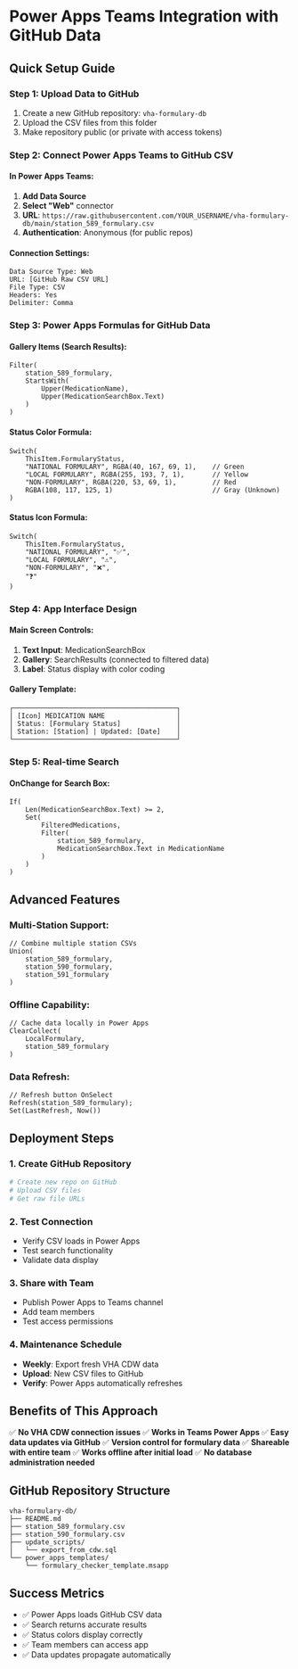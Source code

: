 # Power Apps Teams Integration with GitHub Data

## Quick Setup Guide

### Step 1: Upload Data to GitHub
1. Create a new GitHub repository: `vha-formulary-db`
2. Upload the CSV files from this folder
3. Make repository public (or private with access tokens)

### Step 2: Connect Power Apps Teams to GitHub CSV

#### In Power Apps Teams:
1. **Add Data Source**
2. **Select "Web"** connector
3. **URL**: `https://raw.githubusercontent.com/YOUR_USERNAME/vha-formulary-db/main/station_589_formulary.csv`
4. **Authentication**: Anonymous (for public repos)

#### Connection Settings:
```
Data Source Type: Web
URL: [GitHub Raw CSV URL]
File Type: CSV
Headers: Yes
Delimiter: Comma
```

### Step 3: Power Apps Formulas for GitHub Data

#### Gallery Items (Search Results):
```powerquery
Filter(
    station_589_formulary,
    StartsWith(
        Upper(MedicationName),
        Upper(MedicationSearchBox.Text)
    )
)
```

#### Status Color Formula:
```powerquery
Switch(
    ThisItem.FormularyStatus,
    "NATIONAL FORMULARY", RGBA(40, 167, 69, 1),    // Green
    "LOCAL FORMULARY", RGBA(255, 193, 7, 1),       // Yellow  
    "NON-FORMULARY", RGBA(220, 53, 69, 1),         // Red
    RGBA(108, 117, 125, 1)                         // Gray (Unknown)
)
```

#### Status Icon Formula:
```powerquery
Switch(
    ThisItem.FormularyStatus,
    "NATIONAL FORMULARY", "✅",
    "LOCAL FORMULARY", "⚠️",
    "NON-FORMULARY", "❌",
    "❓"
)
```

### Step 4: App Interface Design

#### Main Screen Controls:
1. **Text Input**: MedicationSearchBox
2. **Gallery**: SearchResults (connected to filtered data)
3. **Label**: Status display with color coding

#### Gallery Template:
```
┌─────────────────────────────────────────┐
│ [Icon] MEDICATION NAME                  │
│ Status: [Formulary Status]              │ 
│ Station: [Station] | Updated: [Date]    │
└─────────────────────────────────────────┘
```

### Step 5: Real-time Search

#### OnChange for Search Box:
```powerquery
If(
    Len(MedicationSearchBox.Text) >= 2,
    Set(
        FilteredMedications,
        Filter(
            station_589_formulary,
            MedicationSearchBox.Text in MedicationName
        )
    )
)
```

## Advanced Features

### Multi-Station Support:
```powerquery
// Combine multiple station CSVs
Union(
    station_589_formulary,
    station_590_formulary,
    station_591_formulary
)
```

### Offline Capability:
```powerquery
// Cache data locally in Power Apps
ClearCollect(
    LocalFormulary,
    station_589_formulary
)
```

### Data Refresh:
```powerquery
// Refresh button OnSelect
Refresh(station_589_formulary);
Set(LastRefresh, Now())
```

## Deployment Steps

### 1. Create GitHub Repository
```bash
# Create new repo on GitHub
# Upload CSV files
# Get raw file URLs
```

### 2. Test Connection
- Verify CSV loads in Power Apps
- Test search functionality
- Validate data display

### 3. Share with Team
- Publish Power Apps to Teams channel
- Add team members
- Test access permissions

### 4. Maintenance Schedule
- **Weekly**: Export fresh VHA CDW data
- **Upload**: New CSV files to GitHub
- **Verify**: Power Apps automatically refreshes

## Benefits of This Approach

✅ **No VHA CDW connection issues**
✅ **Works in Teams Power Apps** 
✅ **Easy data updates via GitHub**
✅ **Version control for formulary data**
✅ **Shareable with entire team**
✅ **Works offline after initial load**
✅ **No database administration needed**

## GitHub Repository Structure
```
vha-formulary-db/
├── README.md
├── station_589_formulary.csv
├── station_590_formulary.csv
├── update_scripts/
│   └── export_from_cdw.sql
└── power_apps_templates/
    └── formulary_checker_template.msapp
```

## Success Metrics
- ✅ Power Apps loads GitHub CSV data
- ✅ Search returns accurate results
- ✅ Status colors display correctly
- ✅ Team members can access app
- ✅ Data updates propagate automatically